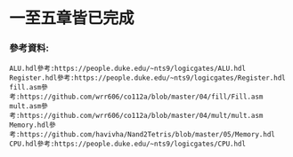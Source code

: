 #  一至五章皆已完成

### 參考資料:

    ALU.hdl參考:https://people.duke.edu/~nts9/logicgates/ALU.hdl
    Register.hdl參考:https://people.duke.edu/~nts9/logicgates/Register.hdl
    fill.asm參考:https://github.com/wrr606/co112a/blob/master/04/fill/Fill.asm
    mult.asm參考:https://github.com/wrr606/co112a/blob/master/04/mult/mult.asm
    Memory.hdl參考:https://github.com/havivha/Nand2Tetris/blob/master/05/Memory.hdl
    CPU.hdl參考:https://people.duke.edu/~nts9/logicgates/CPU.hdl